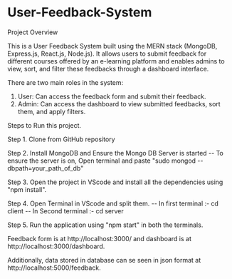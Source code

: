 # User-Feedback-System

Project Overview

This is a User Feedback System built using the MERN stack (MongoDB, Express.js, React.js, Node.js). It allows users to submit feedback for different courses offered by an e-learning platform and enables admins to view, sort, and filter these feedbacks through a dashboard interface.

There are two main roles in the system:
1. User: Can access the feedback form and submit their feedback.
2. Admin: Can access the dashboard to view submitted feedbacks, sort them, and apply filters.

Steps to Run this project.

Step 1. Clone from GitHub repository

Step 2. Install MongoDB and Ensure the Mongo DB Server is started -- To ensure the server is on, Open terminal and paste "sudo mongod --dbpath=your_path_of_db"

Step 3. Open the project in VScode and install all the dependencies using "npm install".

Step 4. Open Terminal in VScode and split them. -- In first terminal :- cd client -- In Second terminal :- cd server

Step 5. Run the application using "npm start" in both the terminals.

Feedback form is at http://localhost:3000/ and dashboard is at http://localhost:3000/dashboard.

Additionally, data stored in database can se seen in json format at http://localhost:5000/feedback.
